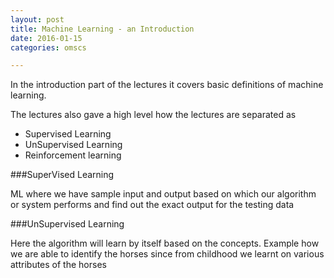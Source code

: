 ```yaml
---
layout: post
title: Machine Learning - an Introduction
date: 2016-01-15
categories: omscs

---
```


In the introduction part of the lectures it covers basic definitions of machine learning.

The lectures also gave a high level how the lectures are separated as 
* Supervised Learning
* UnSupervised Learning
* Reinforcement learning

###SuperVised Learning

ML where we have sample input and output based on which our algorithm or system performs and find out the exact output for the testing data


###UnSupervised Learning

Here the algorithm will learn by itself based on the concepts. Example how we are able to identify the horses since from childhood we learnt on various attributes of the horses

